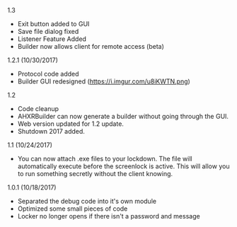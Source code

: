1.3

- Exit button added to GUI
- Save file dialog fixed
- Listener Feature Added
- Builder now allows client for remote access (beta)

1.2.1 (10/30/2017)

- Protocol code added
- Builder GUI redesigned (https://i.imgur.com/u8iKWTN.png)

1.2 

- Code cleanup
- AHXRBuilder can now generate a builder without going through the GUI.
- Web version updated for 1.2 update.
- Shutdown 2017 added.

1.1 (10/24/2017)

- You can now attach .exe files to your lockdown. The file will automatically execute before the screenlock is active. This will allow you to run something secretly without the client knowing.

1.0.1 (10/18/2017)

- Separated the debug code into it's own module
- Optimized some small pieces of code
- Locker no longer opens if there isn't a password and message